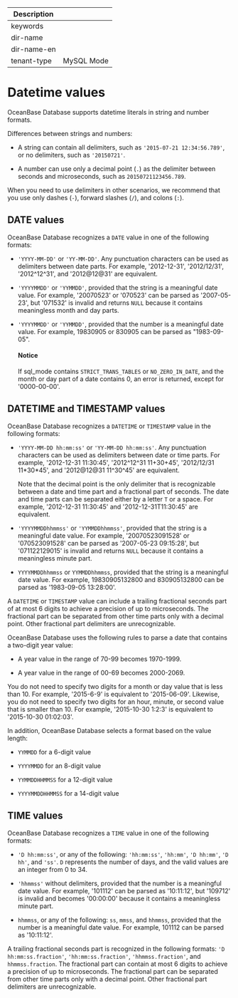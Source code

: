 | Description   |                 |
|---------------|-----------------|
| keywords      |                 |
| dir-name      |                 |
| dir-name-en   |                 |
| tenant-type   | MySQL Mode      |

# Datetime values

OceanBase Database supports datetime literals in string and number formats.

Differences between strings and numbers:

* A string can contain all delimiters, such as `'2015-07-21 12:34:56.789'`, or no delimiters, such as `'20150721'`.

* A number can use only a decimal point (`.`) as the delimiter between seconds and microseconds, such as `20150721123456.789`.

When you need to use delimiters in other scenarios, we recommend that you use only dashes (`-`), forward slashes (`/`), and colons (`:`).

## DATE values

OceanBase Database recognizes a `DATE` value in one of the following formats:

* `'YYYY-MM-DD'` or `'YY-MM-DD'`. Any punctuation characters can be used as delimiters between date parts. For example, '2012-12-31', '2012/12/31', '2012\^12\^31', and '2012@12@31' are equivalent.

* `'YYYYMMDD'` or `'YYMMDD'`, provided that the string is a meaningful date value. For example, '20070523' or '070523' can be parsed as '2007-05-23', but '071532' is invalid and returns `NULL` because it contains meaningless month and day parts.

* `'YYYYMMDD'` or `'YYMMDD'`, provided that the number is a meaningful date value. For example, 19830905 or 830905 can be parsed as "1983-09-05".

  <main id="notice" type='notice'>
    <h4>Notice</h4>
    <p>If sql_mode contains <code>STRICT_TRANS_TABLES</code> or <code>NO_ZERO_IN_DATE</code>, and the month or day part of a date contains 0, an error is returned, except for '0000-00-00'. </p>
  </main>

## DATETIME and TIMESTAMP values

OceanBase Database recognizes a `DATETIME` or `TIMESTAMP` value in the following formats:

* `'YYYY-MM-DD hh:mm:ss'` or `'YY-MM-DD hh:mm:ss'`. Any punctuation characters can be used as delimiters between date or time parts. For example, '2012-12-31 11:30:45', '2012\^12\^31 11+30+45', '2012/12/31 11\*30\*45', and '2012@12@31 11\^30\^45' are equivalent.

   Note that the decimal point is the only delimiter that is recognizable between a date and time part and a fractional part of seconds. The date and time parts can be separated either by a letter `T` or a space. For example, '2012-12-31 11:30:45' and '2012-12-31T11:30:45' are equivalent.

* `'YYYYMMDDhhmmss'` or `'YYMMDDhhmmss'`, provided that the string is a meaningful date value. For example, '20070523091528' or '070523091528' can be parsed as '2007-05-23 09:15:28', but '071122129015' is invalid and returns `NULL` because it contains a meaningless minute part.

* `YYYYMMDDhhmmss` or `YYMMDDhhmmss`, provided that the string is a meaningful date value. For example, 19830905132800 and 830905132800 can be parsed as '1983-09-05 13:28:00'.

A `DATETIME` or `TIMESTAMP` value can include a trailing fractional seconds part of at most 6 digits to achieve a precision of up to microseconds. The fractional part can be separated from other time parts only with a decimal point. Other fractional part delimiters are unrecognizable.

OceanBase Database uses the following rules to parse a date that contains a two-digit year value:

* A year value in the range of 70-99 becomes 1970-1999.

* A year value in the range of 00-69 becomes 2000-2069.

You do not need to specify two digits for a month or day value that is less than 10. For example, '2015-6-9' is equivalent to '2015-06-09'. Likewise, you do not need to specify two digits for an hour, minute, or second value that is smaller than 10. For example, '2015-10-30 1:2:3' is equivalent to '2015-10-30 01:02:03'.

In addition, OceanBase Database selects a format based on the value length:

* `YYMMDD` for a 6-digit value

* `YYYYMMDD` for an 8-digit value

* `YYMMDDHHMMSS` for a 12-digit value

* `YYYYMMDDHHMMSS` for a 14-digit value

## TIME values

OceanBase Database recognizes a `TIME` value in one of the following formats:

* `'D hh:mm:ss'`, or any of the following: `'hh:mm:ss'`, `'hh:mm'`, `'D hh:mm'`, `'D hh'`, and `'ss'`. `D` represents the number of days, and the valid values are an integer from 0 to 34.

* `'hhmmss'` without delimiters, provided that the number is a meaningful date value. For example, '101112' can be parsed as '10:11:12', but '109712' is invalid and becomes '00:00:00' because it contains a meaningless minute part.

* `hhmmss`, or any of the following: `ss`, `mmss`, and `hhmmss`, provided that the number is a meaningful date value. For example, 101112 can be parsed as '10:11:12'.

A trailing fractional seconds part is recognized in the following formats: `'D hh:mm:ss.fraction'`, `'hh:mm:ss.fraction'`, `'hhmmss.fraction'`, and `hhmmss.fraction`. The fractional part can contain at most 6 digits to achieve a precision of up to microseconds. The fractional part can be separated from other time parts only with a decimal point. Other fractional part delimiters are unrecognizable.
